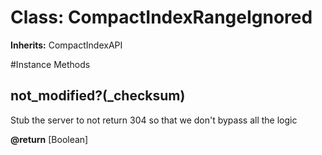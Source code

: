# Class: CompactIndexRangeIgnored
**Inherits:** CompactIndexAPI
    




#Instance Methods
## not_modified?(_checksum) [](#method-i-not_modified?)
Stub the server to not return 304 so that we don't bypass all the logic

**@return** [Boolean] 

